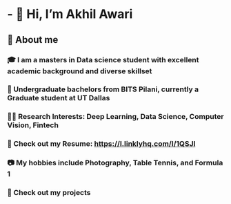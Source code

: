 # - 👋 Hi, I’m Akhil Awari

## 📖   About me
### 🎓   I am a masters in Data science student with excellent academic background and diverse skillset
### 🏢   Undergraduate bachelors from BITS Pilani, currently a Graduate student at UT Dallas
### 👨‍💻   Research Interests: Deep Learning, Data Science, Computer Vision, Fintech
### 📄   Check out my Resume: https://l.linklyhq.com/l/1QSJl 
### 📷   My hobbies include Photography, Table Tennis, and Formula 1
### 📄   Check out my projects  

